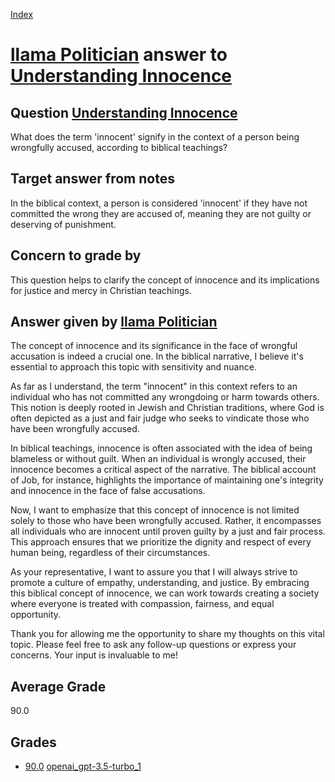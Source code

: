 
[Index](../../../index.md)
# [llama Politician](../../answering_models/llama_Politician.md) answer to [Understanding Innocence](../../questions/Understanding_Innocence.md)

## Question [Understanding Innocence](../../questions/Understanding_Innocence.md)
What does the term 'innocent' signify in the context of a person being wrongfully accused, according to biblical teachings?

## Target answer from notes
In the biblical context, a person is considered 'innocent' if they have not committed the wrong they are accused of, meaning they are not guilty or deserving of punishment.

## Concern to grade by
This question helps to clarify the concept of innocence and its implications for justice and mercy in Christian teachings.

## Answer given by [llama Politician](../../answering_models/llama_Politician.md)
The concept of innocence and its significance in the face of wrongful accusation is indeed a crucial one. In the biblical narrative, I believe it's essential to approach this topic with sensitivity and nuance.

As far as I understand, the term "innocent" in this context refers to an individual who has not committed any wrongdoing or harm towards others. This notion is deeply rooted in Jewish and Christian traditions, where God is often depicted as a just and fair judge who seeks to vindicate those who have been wrongfully accused.

In biblical teachings, innocence is often associated with the idea of being blameless or without guilt. When an individual is wrongly accused, their innocence becomes a critical aspect of the narrative. The biblical account of Job, for instance, highlights the importance of maintaining one's integrity and innocence in the face of false accusations.

Now, I want to emphasize that this concept of innocence is not limited solely to those who have been wrongfully accused. Rather, it encompasses all individuals who are innocent until proven guilty by a just and fair process. This approach ensures that we prioritize the dignity and respect of every human being, regardless of their circumstances.

As your representative, I want to assure you that I will always strive to promote a culture of empathy, understanding, and justice. By embracing this biblical concept of innocence, we can work towards creating a society where everyone is treated with compassion, fairness, and equal opportunity.

Thank you for allowing me the opportunity to share my thoughts on this vital topic. Please feel free to ask any follow-up questions or express your concerns. Your input is invaluable to me!

## Average Grade
90.0

## Grades
 * [90.0](./Understanding_Innocence_grades/openai_gpt-3.5-turbo_1.md) [openai_gpt-3.5-turbo_1](../../grading_models/openai_gpt-3.5-turbo_1.md)
